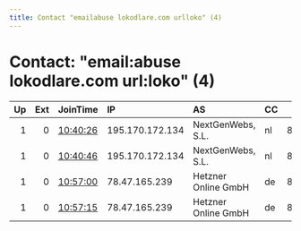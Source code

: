 ```yaml
---
title: Contact "emailabuse lokodlare.com urlloko" (4)
---
```


# Contact: "email:abuse lokodlare.com url:loko" (4)

|   Up |   Ext | JoinTime                                                                                              | IP              | AS                  | CC   |   ORp |   Dirp | OS    | Version   | Nickname        |   eFamMembers |
|-----:|------:|:------------------------------------------------------------------------------------------------------|:----------------|:--------------------|:-----|------:|-------:|:------|:----------|:----------------|--------------:|
|    1 |     0 | [10:40:26](https://nusenu.github.io/OrNetStats/w/relay/6AFAD7C7B621EFB6DB5DE00C5EF68B6542C64DD4.html) | 195.170.172.134 | NextGenWebs, S.L.   | nl   |  8592 |      0 | Linux | 0.4.6.9   | nar2NLicebeer33 |           134 |
|    1 |     0 | [10:40:46](https://nusenu.github.io/OrNetStats/w/relay/BBD16BF69B1051A48AEF09C9D51AF334AC8D40D2.html) | 195.170.172.134 | NextGenWebs, S.L.   | nl   |  8094 |      0 | Linux | 0.4.6.9   | nar2NLicebeer34 |           134 |
|    1 |     0 | [10:57:00](https://nusenu.github.io/OrNetStats/w/relay/6B44F5E6255B3731312337782379DD082FFFE247.html) | 78.47.165.239   | Hetzner Online GmbH | de   |  8192 |      0 | Linux | 0.4.6.9   | hetzDEicebeer35 |           134 |
|    1 |     0 | [10:57:15](https://nusenu.github.io/OrNetStats/w/relay/2FBEAEC4B090DDCB839E0251DD85F62760EF751C.html) | 78.47.165.239   | Hetzner Online GmbH | de   |  8014 |      0 | Linux | 0.4.6.9   | hetzDEicebeer36 |           134 |
